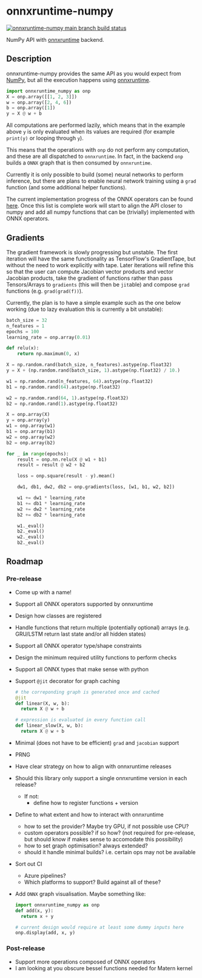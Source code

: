 # onnxruntime-numpy

[![onnxruntime-numpy main branch build status](https://dev.azure.com/OnnxruntimeNumpy/onnxruntime_numpy/_apis/build/status/gf712.onnxruntime-numpy?branchName=main)](https://dev.azure.com/OnnxruntimeNumpy/onnxruntime_numpy/_build?definitionId=1)

NumPy API with [onnxruntime](https://github.com/microsoft/onnxruntime/)
backend.

## Description

onnxruntime-numpy provides the same API as you would expect from
[NumPy](https://github.com/numpy/numpy), but all the execution happens
using [onnxruntime](https://github.com/microsoft/onnxruntime/).

```python
import onnxruntime_numpy as onp
X = onp.array([[1, 2, 3]])
w = onp.array([2, 4, 6])
b = onp.array([1])
y = X @ w + b
```

All computations are performed lazily, which means that in the example above `y` is only evaluated when its values are required (for example `print(y)` or looping through `y`). 

This means that the operations with `onp` do not perform any computation, and these are all dispatched to `onnxruntime`. In fact, in the backend `onp` builds a `ONNX` graph that is then consumed by `onnxruntime`.

Currently it is only possible to build (some) neural networks to perform inference, but there are plans to enable neural network training using a `grad` function (and some additional helper functions).

The current implementation progress of the ONNX operators can be found [here](Implementation_Progress.md). Once this list is complete work will start to align the API closer to numpy and add all numpy functions that can be (trivially) implemented with ONNX operators.

## Gradients

The gradient framework is slowly progressing but unstable. The first iteration will have the same functionality as TensorFlow's GradientTape, but without the need to work explicitly with tape. Later iterations will refine this so that the user can compute Jacobian vector products and vector Jacobian products, take the gradient of functions rather than pass Tensors/Arrays to `gradients` (this will then be `jit`able) and compose `grad` functions (e.g. `grad(grad(f))`).

Currently, the plan is to have a simple example such as the one below working (due to lazy evaluation this is currently a bit unstable):

```python
batch_size = 32
n_features = 1
epochs = 100
learning_rate = onp.array(0.01)

def relu(x):
    return np.maximum(0, x)

X = np.random.rand(batch_size, n_features).astype(np.float32)
y = X + (np.random.rand(batch_size, 1).astype(np.float32) / 10.)

w1 = np.random.rand(n_features, 64).astype(np.float32)
b1 = np.random.rand(64).astype(np.float32)

w2 = np.random.rand(64, 1).astype(np.float32)
b2 = np.random.rand(1).astype(np.float32)

X = onp.array(X)
y = onp.array(y)
w1 = onp.array(w1)
b1 = onp.array(b1)
w2 = onp.array(w2)
b2 = onp.array(b2)

for _ in range(epochs):
    result = onp.nn.relu(X @ w1 + b1)
    result = result @ w2 + b2

    loss = onp.square(result - y).mean()

    dw1, db1, dw2, db2 = onp.gradients(loss, [w1, b1, w2, b2])

    w1 += dw1 * learning_rate
    b1 += db1 * learning_rate
    w2 += dw2 * learning_rate
    b2 += db2 * learning_rate

    w1._eval()
    b2._eval()
    w2._eval()
    b2._eval()
```




## Roadmap

### Pre-release

-   Come up with a name!
-   Support all ONNX operators supported by onnxruntime

  -   Design how classes are registered
  -   Handle functions that return multiple (potentially optional)
      arrays (e.g. GRU/LSTM return last state and/or all hidden states)

-   Support all ONNX operator type/shape constraints

-   Design the minimum required utility functions to perform checks

-   Support all ONNX types that make sense with python

-   Support `@jit` decorator for graph caching

    ```python
    # the correponding graph is generated once and cached
    @jit
    def linear(X, w, b):
      return X @ w + b

    # expression is evaluated in every function call
    def linear_slow(X, w, b):
      return X @ w + b
    ```

-   Minimal (does not have to be efficient) `grad` and `jacobian` support

-   PRNG
-   Have clear strategy on how to align with onnxruntime releases

  -   Should this library only support a single onnxruntime version in
      each release?
      -   If not:
          -   define how to register functions + version

-   Define to what extent and how to interact with onnxruntime

    -   how to set the provider? Maybe try GPU, if not possible use CPU?
    -   custom operators possible? if so how? (not required for
        pre-release, but should know if makes sense to accomodate this
        possibility)
    -   how to set graph optimisation? always extended?
    -   should it handle minimal builds? i.e. certain ops may not be
        available

-   Sort out CI
    -   Azure pipelines?
    -   Which platforms to support? Build against all of these?

- Add `ONNX` graph visualisation. Maybe something like:
    ```python
    import onnxruntime_numpy as onp
    def add(x, y):
      return x + y    
    
    # current design would require at least some dummy inputs here
    onp.display(add, x, y)
    ```

### Post-release

- Support more operations composed of ONNX operators
- I am looking at you obscure bessel functions needed for Matern
     kernel
